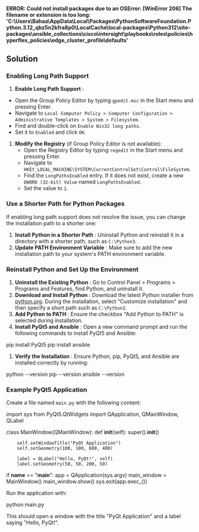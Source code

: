 #### **ERROR: Could not install packages due to an OSError: [WinError 206] The filename or extension is too long: 'C:\\Users\\Bahaa\\AppData\\Local\\Packages\\PythonSoftwareFoundation.Python.3.12_qbz5n2kfra8p0\\LocalCache\\local-packages\\Python312\\site-packages\\ansible_collections\\cisco\\intersight\\playbooks\\roles\\policies\\hyperflex_policies\\edge_cluster_profile\\defaults'**

## Solution


### Enabling Long Path Support

1. **Enable Long Path Support** :

* Open the Group Policy Editor by typing `gpedit.msc` in the Start menu and pressing Enter.
* Navigate to `Local Computer Policy > Computer Configuration > Administrative Templates > System > Filesystem`.
* Find and double-click on `Enable Win32 long paths`.
* Set it to `Enabled` and click `OK`.

1. **Modify the Registry** (if Group Policy Editor is not available):
   * Open the Registry Editor by typing `regedit` in the Start menu and pressing Enter.
   * Navigate to `HKEY_LOCAL_MACHINE\SYSTEM\CurrentControlSet\Control\FileSystem`.
   * Find the `LongPathsEnabled` entry. If it does not exist, create a new `DWORD (32-bit) Value` named `LongPathsEnabled`.
   * Set the value to `1`.

### Use a Shorter Path for Python Packages

If enabling long path support does not resolve the issue, you can change the installation path to a shorter one:

1. **Install Python in a Shorter Path** :
   Uninstall Python and reinstall it in a directory with a shorter path, such as `C:\Python3`.
2. **Update PATH Environment Variable** :
   Make sure to add the new installation path to your system's PATH environment variable.

### Reinstall Python and Set Up the Environment

1. **Uninstall the Existing Python** :
   Go to Control Panel > Programs > Programs and Features, find Python, and uninstall it.
2. **Download and Install Python** :
   Download the latest Python installer from [python.org](https://www.python.org/downloads/). During the installation, select "Customize installation" and then specify a short path such as `C:\Python3`.
3. **Add Python to PATH** :
   Ensure the checkbox "Add Python to PATH" is selected during installation.
4. **Install PyQt5 and Ansible** :
   Open a new command prompt and run the following commands to install PyQt5 and Ansible:

pip install PyQt5
   pip install ansible
   </code></div></div></pre>

1. **Verify the Installation** :
   Ensure Python, pip, PyQt5, and Ansible are installed correctly by running:

python --version
pip --version
ansible --version
   

### Example PyQt5 Application

Create a file named `main.py` with the following content:

import sys
from PyQt5.QtWidgets import QApplication, QMainWindow, QLabel

class MainWindow(QMainWindow):
    def __init__(self):
        super().__init__()

        self.setWindowTitle("PyQt Application")
        self.setGeometry(100, 100, 600, 400)

        label = QLabel("Hello, PyQt!", self)
        label.setGeometry(50, 50, 200, 50)

if __name__ == "__main__":
    app = QApplication(sys.argv)
    main_window = MainWindow()
    main_window.show()
    sys.exit(app.exec_())
</code></div></div></pre>

Run the application with:

python main.py


This should open a window with the title "PyQt Application" and a label saying "Hello, PyQt!".
